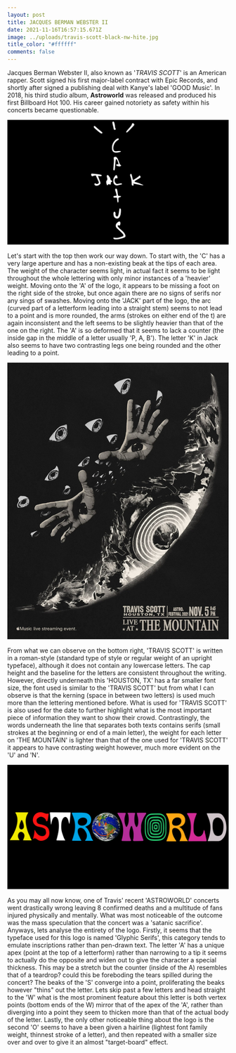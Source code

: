```yaml
---
layout: post
title: JACQUES BERMAN WEBSTER II
date: 2021-11-16T16:57:15.671Z
image: ../uploads/travis-scott-black-nw-hite.jpg
title_color: "#ffffff"
comments: false
---
```

Jacques Berman Webster II, also known as '*TRAVIS SCOTT*' is an American rapper. Scott signed his first major-label contract with Epic Records, and shortly after signed a publishing deal with Kanye's label 'GOOD Music'. In 2018, his third studio album, **Astroworld** was released and produced his first Billboard Hot 100. His career gained notoriety as safety within his concerts became questionable.

![One of many Alias' that Travis Scott uses.](../uploads/cactus-jack-symbol.png "'CACTUS JACK'")

Let's start with the top then work our way down. To start with, the 'C' has a very large aperture and has a non-existing beak at the tips of each area. The weight of the character seems light, in actual fact it seems to be light throughout the whole lettering with only minor instances of a 'heavier' weight. Moving onto the 'A' of the logo, it appears to be missing a foot on the right side of the stroke, but once again there are no signs of serifs nor any sings of swashes. Moving onto the 'JACK' part of the logo, the arc (curved part of a letterform leading into a straight stem) seems to not lead to a point and is more rounded, the arms (strokes on either end of the t) are again inconsistent and the left seems to be slightly heavier than that of the one on the right. The 'A' is so deformed that it seems to lack a counter (the inside gap in the middle of a letter usually 'P, A, B'). The letter 'K' in Jack also seems to have two contrasting legs one being rounded and the other leading to a point.

![A poster for one of Travis Scott's concerts.](../uploads/travis-scott.jpg)

From what we can observe on the bottom right, 'TRAVIS SCOTT' is written in a roman-style (standard type of style or regular weight of an upright typeface), although it does not contain any lowercase letters. The cap height and the baseline for the letters are consistent throughout the writing. However, directly underneath this 'HOUSTON, TX' has a far smaller font size, the font used is similar to the 'TRAVIS SCOTT' but from what I can observe is that the kerning (space in between two letters) is used much more than the lettering mentioned before. What is used for 'TRAVIS SCOTT' is also used for the date to further highlight what is the most important piece of information they want to show their crowd. Contrastingly, the words underneath the line that separates both texts contains serifs (small strokes at the beginning or end of a main letter), the weight for each letter on 'THE MOUNTAIN' is lighter than that of the one used for 'TRAVIS SCOTT' it appears to have contrasting weight however, much more evident on the 'U' and 'N'.

![Notoriously his most known concert 'ASTROWORLD'](../uploads/astroworld-symbol.png)

As you may all now know, one of Travis' recent 'ASTROWORLD' concerts went drastically wrong leaving 8 confirmed deaths and a multitude of fans injured physically and mentally. What was most noticeable of the outcome was the mass speculation that the concert was a 'satanic sacrifice'. Anyways, lets analyse the entirety of the logo. Firstly, it seems that the typeface used for this logo is named 'Glyphic Serifs', this category tends to emulate inscriptions rather than pen-drawn text. The letter 'A' has a unique apex (point at the top of a letterform) rather than narrowing to a tip it seems to actually do the opposite and widen out to give the character a special thickness. This may be a stretch but the counter (inside of the A) resembles that of a teardrop? could this be foreboding the tears spilled during the concert? The beaks of the 'S' converge into a point, proliferating the beaks however "thins" out the letter. Lets skip past a few letters and head straight to the 'W' what is the most prominent feature about this letter is both vertex points (bottom ends of the W) mirror that of the apex of the 'A', rather than diverging into a point they seem to thicken more than that of the actual body of the letter. Lastly, the only other noticeable thing about the logo is the second 'O' seems to have a been given a hairline (lightest font family weight, thinnest stroke of a letter), and then repeated with a smaller size over and over to give it an almost "target-board" effect.
